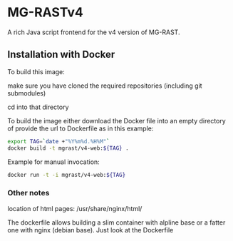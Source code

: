 MG-RASTv4
=========

A rich Java script frontend for the v4 version of MG-RAST.


## Installation with Docker ##

To build this image:

make sure you have cloned the required repositories (including git submodules)

cd into that directory 



To build the image either download the Docker file into an empty directory of provide the url to Dockerfile as in this example:

```bash
export TAG=`date +"%Y%m%d.%H%M"`
docker build -t mgrast/v4-web:${TAG} .
```

Example for manual invocation:
```bash
docker run -t -i mgrast/v4-web:${TAG} 
```

### Other notes ###


location of html pages: /usr/share/nginx/html/

The dockerfile allows building a slim container with alpline base or a fatter one with nginx (debian base). Just look at the Dockerfile

